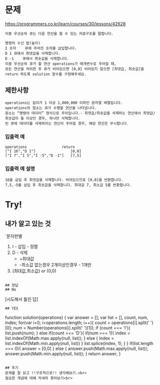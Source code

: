 # 문제
https://programmers.co.kr/learn/courses/30/lessons/42628
```
이중 우선순위 큐는 다음 연산을 할 수 있는 자료구조를 말합니다.

명령어	수신 탑(높이)
I 숫자	큐에 주어진 숫자를 삽입합니다.
D 1	큐에서 최댓값을 삭제합니다.
D -1	큐에서 최솟값을 삭제합니다.
이중 우선순위 큐가 할 연산 operations가 매개변수로 주어질 때,
모든 연산을 처리한 후 큐가 비어있으면 [0,0] 비어있지 않으면 [최댓값, 최솟값]을 return 하도록 solution 함수를 구현해주세요.
```
## 제한사항
```
operations는 길이가 1 이상 1,000,000 이하인 문자열 배열입니다.
operations의 원소는 큐가 수행할 연산을 나타냅니다.
원소는 “명령어 데이터” 형식으로 주어집니다.- 최댓값/최솟값을 삭제하는 연산에서 최댓값/최솟값이 둘 이상인 경우, 하나만 삭제합니다.
빈 큐에 데이터를 삭제하라는 연산이 주어질 경우, 해당 연산은 무시합니다.
```
### 입출력 예
```
operations	              return
["I 16","D 1"]                [0,0]
["I 7","I 5","I -5","D -1"]   [7,5]
```
### 입출력 예 설명
```
16을 삽입 후 최댓값을 삭제합니다. 비어있으므로 [0,0]을 반환합니다.
7,5,-5를 삽입 후 최솟값을 삭제합니다. 최대값 7, 최소값 5를 반환합니다.
```
# Try!
## 내가 알고 있는 것
`문자판별
1. I - 삽입 - 정렬
2. D - 삭제
    + +최대값
    - -최소값
    없는경우
    2개이상인경우 - 1개만
3. (최대값,최소값) or (0,0)
```

## 정답
## No
```
[시도해서 틀린 답]
```
## YES
```
function solution(operations) {
    var answer = [];
    var list = [], count, num, index;
    for(var i=0; i<operations.length; i++){
        count = operations[i].split(' ')[0];
        num = Number(operations[i].split(' ')[1]);
        if (count === 'I'){
            list.push(num);
        }
        else if(count === 'D'){
            if(num === 1){
                index = list.indexOf(Math.max.apply(null, list));
            }
            else {
                index = list.indexOf(Math.min.apply(null, list))
            }
            list.splice(index, 1);
         }
        }
    if(list.length === 0){
            answer = [0,0]
        }
        else {
            answer.push(Math.max.apply(null, list));
            answer.push(Math.min.apply(null, list));
    }
    return answer;
}
```

## 후기
문제를 잘 읽고 !!구조적으로!! 생각해보기.<br>
필요한 개념에 대해 자세히 찾아보기<br>
